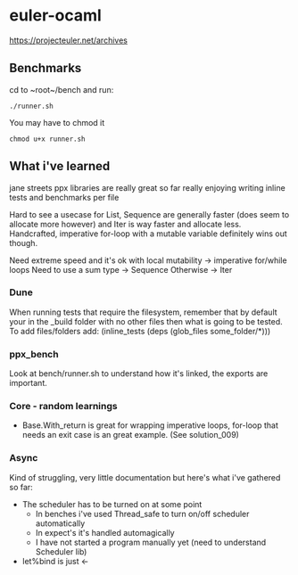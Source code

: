 # euler-ocaml

https://projecteuler.net/archives

## Benchmarks

cd to ~root~/bench and run:
```properties
./runner.sh
```

You may have to chmod it
```properties
chmod u+x runner.sh
```


## What i've learned
jane streets ppx libraries are really great so far really enjoying writing inline tests and benchmarks per file

Hard to see a usecase for List, Sequence are generally faster (does seem to allocate more however) and Iter is way faster and allocate less. Handcrafted, imperative for-loop with a mutable variable definitely wins out though.

Need extreme speed and it's ok with local mutability -> imperative for/while loops
Need to use a sum type -> Sequence
Otherwise -> Iter

### Dune
When running tests that require the filesystem, remember that by default your in the _build folder with no other files then what is going to be tested. To add files/folders add:  (inline_tests (deps (glob_files some_folder/*)))


### ppx_bench
Look at bench/runner.sh to understand how it's linked, the exports are important.

### Core - random learnings
  * Base.With_return is great for wrapping imperative loops, for-loop that needs an exit case is an great example. (See solution_009)

### Async
Kind of struggling, very little documentation but here's what i've gathered so far:
  * The scheduler has to be turned on at some point
    * In benches i've used Thread_safe to turn on/off scheduler automatically
    * In expect's it's handled automagically
    * I have not started a program manually yet (need to understand Scheduler lib)
  * let%bind is just <-
